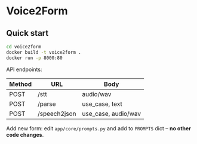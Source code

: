 # Voice2Form

## Quick start

```bash
cd voice2form
docker build -t voice2form .
docker run -p 8000:80
```

API endpoints:

| Method | URL | Body |
| ------ | ------------ | -------------------- |
| POST | /stt | audio/wav |
| POST | /parse | use_case, text |
| POST | /speech2json | use_case, audio/wav |

Add new form: edit `app/core/prompts.py` and add to `PROMPTS` dict – **no other code changes**.
